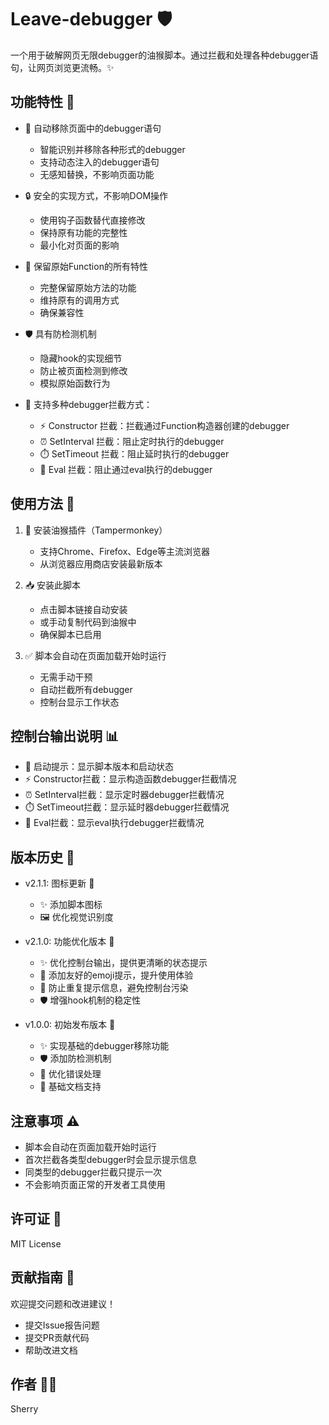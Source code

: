 # Leave-debugger 🛡️

一个用于破解网页无限debugger的油猴脚本。通过拦截和处理各种debugger语句，让网页浏览更流畅。✨

## 功能特性 🌟

- 🚫 自动移除页面中的debugger语句
  - 智能识别并移除各种形式的debugger
  - 支持动态注入的debugger语句
  - 无感知替换，不影响页面功能

- 🔒 安全的实现方式，不影响DOM操作
  - 使用钩子函数替代直接修改
  - 保持原有功能的完整性
  - 最小化对页面的影响

- 💪 保留原始Function的所有特性
  - 完整保留原始方法的功能
  - 维持原有的调用方式
  - 确保兼容性

- 🛡️ 具有防检测机制
  - 隐藏hook的实现细节
  - 防止被页面检测到修改
  - 模拟原始函数行为

- 🎯 支持多种debugger拦截方式：
  - ⚡ Constructor 拦截：拦截通过Function构造器创建的debugger
  - ⏰ SetInterval 拦截：阻止定时执行的debugger
  - ⏱️ SetTimeout 拦截：阻止延时执行的debugger
  - 📝 Eval 拦截：阻止通过eval执行的debugger

## 使用方法 📝

1. 🔧 安装油猴插件（Tampermonkey）
   - 支持Chrome、Firefox、Edge等主流浏览器
   - 从浏览器应用商店安装最新版本

2. 📥 安装此脚本
   - 点击脚本链接自动安装
   - 或手动复制代码到油猴中
   - 确保脚本已启用

3. ✅ 脚本会自动在页面加载开始时运行
   - 无需手动干预
   - 自动拦截所有debugger
   - 控制台显示工作状态

## 控制台输出说明 📊

- 🚀 启动提示：显示脚本版本和启动状态
- ⚡ Constructor拦截：显示构造函数debugger拦截情况
- ⏰ SetInterval拦截：显示定时器debugger拦截情况
- ⏱️ SetTimeout拦截：显示延时器debugger拦截情况
- 📝 Eval拦截：显示eval执行debugger拦截情况

## 版本历史 📅

- v2.1.1: 图标更新 🎨
  - ✨ 添加脚本图标
  - 🖼️ 优化视觉识别度

- v2.1.0: 功能优化版本 🔄
  - ✨ 优化控制台输出，提供更清晰的状态提示
  - 🎨 添加友好的emoji提示，提升使用体验
  - 🔧 防止重复提示信息，避免控制台污染
  - 🛡️ 增强hook机制的稳定性

- v1.0.0: 初始发布版本 🎉
  - ✨ 实现基础的debugger移除功能
  - 🛡️ 添加防检测机制
  - 🔧 优化错误处理
  - 📝 基础文档支持

## 注意事项 ⚠️

- 脚本会自动在页面加载开始时运行
- 首次拦截各类型debugger时会显示提示信息
- 同类型的debugger拦截只提示一次
- 不会影响页面正常的开发者工具使用

## 许可证 📄

MIT License 

## 贡献指南 🤝

欢迎提交问题和改进建议！
- 提交Issue报告问题
- 提交PR贡献代码
- 帮助改进文档

## 作者 👩‍💻

Sherry 